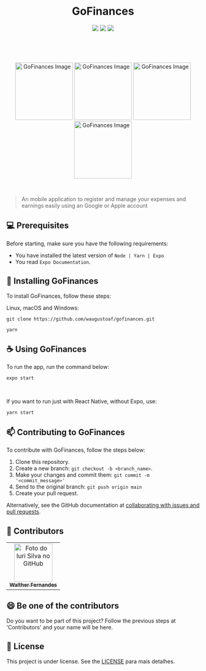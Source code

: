 <h1 align="center" id="top">GoFinances</h1>

<p align="center">
	<img src="https://img.shields.io/github/repo-size/waugustoaf/gofinances?style=for-the-badge" />
	<img src="https://img.shields.io/github/languages/count/waugustoaf/gofinances?style=for-the-badge" />
	<img src="https://img.shields.io/github/last-commit/waugustoaf/gofinances?style=for-the-badge" />
</p>

<br />
<br />
<br />

<p align="center">
  <img width="150" src="https://i.imgur.com/Vvwd4xU.jpg" alt="GoFinances Image">
  <img width="150" src="https://i.imgur.com/LhTFXzb.jpg" alt="GoFinances Image">
  <img width="150" src="https://i.imgur.com/DJvYRYd.jpg" alt="GoFinances Image">
  <img width="150" src="https://i.imgur.com/ielsaY3.jpg" alt="GoFinances Image">
</p>

<br />

> An mobile application to register and manage your expenses and earnings easily using an Google or Apple account

## 💻 Prerequisites

Before starting, make sure you have the following requirements:
<!---Estes são apenas requisitos de exemplo. Adicionar, duplicar ou remover conforme necessário--->
* You have installed the latest version of `Node | Yarn | Expo`
* You read `Expo Documentation`.

## 🚀 Installing GoFinances

To install GoFinances, follow these steps:

Linux, macOS and Windows:
```
git clone https://github.com/waugustoaf/gofinances.git

yarn
```

## ☕ Using GoFinances

To run the app, run the command below:

```
expo start
```
<br>

If you want to run just with React Native, without Expo, use: 
```
yarn start
```

## 📫 Contributing to GoFinances
To contribute with GoFinances, follow the steps below:

1. Clone this repository.
2. Create a new branch: `git checkout -b <branch_name>`.
3. Make your changes and commit them: `git commit -m '<commit_message>'`
4. Send to the original branch: `git push origin main`
5. Create your pull request.

Alternatively, see the GitHub documentation at [collaborating with issues and pull requests](https://help.github.com/en/github/collaborating-with-issues-and-pull-requests/creating-a-pull-request).

## 🤝 Contributors

<table id="contributor">
  <tr>
    <td align="center">
      <a href="#">
        <img src="https://github.com/waugustoaf.png" width="100px;" alt="Foto do Iuri Silva no GitHub"/><br>
        <sub>
          <b>Walther Fernandes</b>
        </sub>
      </a>
    </td>
  </tr>
</table>


## 😄 Be one of the contributors<br>

Do you want to be part of this project? Follow the previous steps at 'Contributors' and your name will be here.

## 📝 License

This project is under license. See the [LICENSE](https://github.com/waugustoaf/gofinances/blob/main/LICENSE) para mais detalhes.